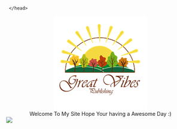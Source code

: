 

  <head>
    <meta charset="utf-15"><br/>
    <title>Welcome To My Site Hope Your having a Awesome Day</title><br/>
    <meta name="description" content="This is an example of a meta description.">
    <link rel="stylesheet" type="text/css" href="theme.css">



     </head>
  <body>
		
  </body>
</html>


<meta name="viewport" content="width=device-width,initial-scale=1,maximum-scale=1,user-scalable=no">
<meta http-equiv="X-UA-Compatible" content="IE=edge,chrome=1">
<meta name="HandheldFriendly" content="true">

<div align="center">
  <img src="img/Great_vibes_publishing-transparent250.png" /><br />
Welcome To My Site Hope Your having a Awesome Day :)<br />
</div>
<img src=
<img src=
<img src=
<img src=
<img src=
